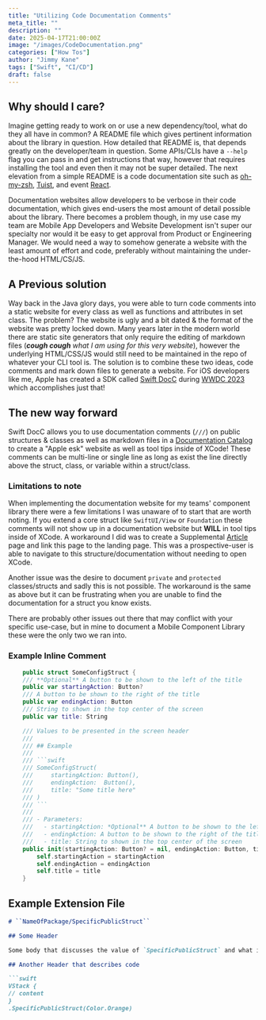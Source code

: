 ```yaml
---
title: "Utilizing Code Documentation Comments"
meta_title: ""
description: ""
date: 2025-04-17T21:00:00Z
image: "/images/CodeDocumentation.png"
categories: ["How Tos"]
author: "Jimmy Kane"
tags: ["Swift", "CI/CD"]
draft: false
---
```


## Why should I care?

Imagine getting ready to work on or use a new dependency/tool, what do they all have in common?  A README file which gives pertinent information about the library in question. How detailed that README is, that depends greatly on the developer/team in question.  Some APIs/CLIs have a `--help` flag you can pass in and get instructions that way, however that requires installing the tool and even then it may not be super detailed.  The next elevation from a simple README is a code documentation site such as [oh-my-zsh](https://ohmyz.sh/), [Tuist](https://docs.tuist.dev/en/), and event [React](https://react.dev/).

Documentation websites allow developers to be verbose in their code documentation, which gives end-users the most amount of detail possible about the library.  There becomes a problem though, in my use case my team are Mobile App Developers and Website Development isn't super our specialty nor would it be easy to get approval from Product or Engineering Manager.  We would need a way to somehow generate a website with the least amount of effort and code, preferably without maintaining the under-the-hood HTML/CS/JS.  

## A Previous solution

Way back in the Java glory days, you were able to turn code comments into a static website for every class as well as functions and attributes in set class.  The problem? The website is ugly and a bit dated & the format of the website was pretty locked down.  Many years later in the modern world there are static site generators that only require the editing of markdown files (_***cough cough*** what I am using for this very website_), however the underlying HTML/CSS/JS would still need to be maintained in the repo of whatever your CLI tool is.  The solution is to combine these two ideas, code comments and mark down files to generate a website.  For iOS developers like me, Apple has created a SDK called [Swift DocC](https://www.swift.org/documentation/docc/) during [WWDC 2023](https://developer.apple.com/videos/play/wwdc2023/10244) which accomplishes just that!

## The new way forward

Swift DocC allows you to use documentation comments (`///`) on public structures & classes as well as markdown files in a [Documentation Catalog](https://www.swift.org/documentation/docc/adding-supplemental-content-to-a-documentation-catalog) to create a "Apple esk" website as well as tool tips inside of XCode!  These comments can be multi-line or single line as long as exist the line directly above the struct, class, or variable within a struct/class.  

### Limitations to note

When implementing the documentation website for my teams' component library there were a few limitations I was unaware of to start that are worth noting.  If you extend a core struct like `SwiftUI/View` or `Foundation` these comments will not show up in a documentation website but **WILL** in tool tips inside of XCode.  A workaround I did was to create a Supplemental [Article](https://www.swift.org/documentation/docc/adding-supplemental-content-to-a-documentation-catalog) page and link this page to the landing page.  This was a prospective-user is able to navigate to this structure/documentation without needing to open XCode.

Another issue was the desire to document `private` and `protected` classes/structs and sadly this is not possible.  The workaround is the same as above but it can be frustrating when you are unable to find the documentation for a struct you know exists.

There are probably other issues out there that may conflict with your specific use-case, but in mine to document a Mobile Component Library these were the only two we ran into.

### Example Inline Comment
```swift
    public struct SomeConfigStruct {
    /// **Optional** A button to be shown to the left of the title
    public var startingAction: Button?
    /// A button to be shown to the right of the title
    public var endingAction: Button
    /// String to shown in the top center of the screen
    public var title: String

    /// Values to be presented in the screen header
    ///
    /// ## Example
    ///
    /// ```swift
    /// SomeConfigStruct(
    ///     startingAction: Button(),
    ///     endingAction:  Button(),
    ///     title: "Some title here"
    /// )
    /// ```
    ///
    /// - Parameters:
    ///   - startingAction: *Optional** A button to be shown to the left of the title
    ///   - endingAction: A button to be shown to the right of the title
    ///   - title: String to shown in the top center of the screen
    public init(startingAction: Button? = nil, endingAction: Button, title: String) {
        self.startingAction = startingAction
        self.endingAction = endingAction
        self.title = title
    }
```

## Example Extension File
```md
# ``NameOfPackage/SpecificPublicStruct``

## Some Header

Some body that discusses the value of `SpecificPublicStruct` and what it does

## Another Header that describes code

```swift
VStack {
// content
}
.SpecificPublicStruct(Color.Orange)
```

